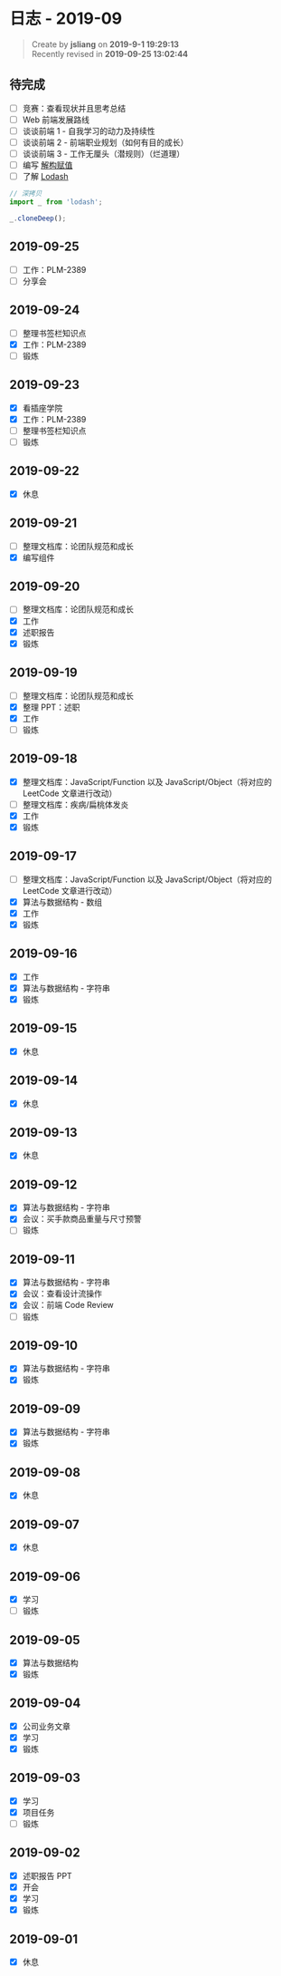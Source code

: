 日志 - 2019-09
===

> Create by **jsliang** on **2019-9-1 19:29:13**  
> Recently revised in **2019-09-25 13:02:44**

## 待完成

* [ ] 竞赛：查看现状并且思考总结
* [ ] Web 前端发展路线
* [ ] 谈谈前端 1 - 自我学习的动力及持续性
* [ ] 谈谈前端 2 - 前端职业规划（如何有目的成长）
* [ ] 谈谈前端 3 - 工作无厘头（潜规则）（烂道理）
* [ ] 编写 [解构赋值](https://developer.mozilla.org/zh-CN/docs/Web/JavaScript/Reference/Operators/Destructuring_assignment)
* [ ] 了解 [Lodash](https://www.lodashjs.com/docs/latest#_clonedeepvalue)

```js
// 深拷贝
import _ from 'lodash';

_.cloneDeep();
```

## 2019-09-25

* [ ] 工作：PLM-2389
* [ ] 分享会

## 2019-09-24

* [ ] 整理书签栏知识点
* [x] 工作：PLM-2389
* [ ] 锻炼

## 2019-09-23

* [x] 看插座学院
* [x] 工作：PLM-2389
* [ ] 整理书签栏知识点
* [ ] 锻炼

## 2019-09-22

* [x] 休息

## 2019-09-21

* [ ] 整理文档库：论团队规范和成长
* [x] 编写组件

## 2019-09-20

* [ ] 整理文档库：论团队规范和成长
* [x] 工作
* [x] 述职报告
* [x] 锻炼

## 2019-09-19

* [ ] 整理文档库：论团队规范和成长
* [x] 整理 PPT：述职
* [x] 工作
* [ ] 锻炼

## 2019-09-18

* [x] 整理文档库：JavaScript/Function 以及 JavaScript/Object（将对应的 LeetCode 文章进行改动）
* [ ] 整理文档库：疾病/扁桃体发炎
* [x] 工作
* [x] 锻炼

## 2019-09-17

* [ ] 整理文档库：JavaScript/Function 以及 JavaScript/Object（将对应的 LeetCode 文章进行改动）
* [x] 算法与数据结构 - 数组
* [x] 工作
* [x] 锻炼

## 2019-09-16

* [x] 工作
* [x] 算法与数据结构 - 字符串
* [x] 锻炼

## 2019-09-15

* [x] 休息

## 2019-09-14

* [x] 休息

## 2019-09-13

* [x] 休息

## 2019-09-12

* [x] 算法与数据结构 - 字符串
* [x] 会议：买手款商品重量与尺寸预警
* [ ] 锻炼

## 2019-09-11

* [x] 算法与数据结构 - 字符串
* [x] 会议：查看设计流操作
* [x] 会议：前端 Code Review
* [ ] 锻炼

## 2019-09-10

* [x] 算法与数据结构 - 字符串
* [x] 锻炼

## 2019-09-09

* [x] 算法与数据结构 - 字符串
* [x] 锻炼

## 2019-09-08

* [x] 休息

## 2019-09-07

* [x] 休息

## 2019-09-06

* [x] 学习
* [ ] 锻炼

## 2019-09-05

* [x] 算法与数据结构
* [x] 锻炼

## 2019-09-04

* [x] 公司业务文章
* [x] 学习
* [x] 锻炼

## 2019-09-03

* [x] 学习
* [x] 项目任务
* [ ] 锻炼

## 2019-09-02

* [x] 述职报告 PPT
* [x] 开会
* [x] 学习
* [x] 锻炼

## 2019-09-01

* [x] 休息
